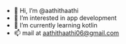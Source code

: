 - 👋 Hi, I’m @aathithaathi
- 👀 I’m interested in app development
- 🌱 I’m currently learning kotlin
- 📫 mail at aathithaathi06@gmail.com

<!---
aathithaathi/aathithaathi is a ✨ special ✨ repository because its `README.md` (this file) appears on your GitHub profile.
You can click the Preview link to take a look at your changes.
--->
